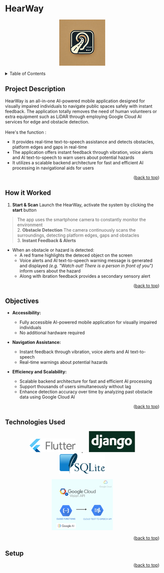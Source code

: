 <a id="readme-top"></a>
# HearWay
<p align="center">
  <img src="img/HearWay logo.jpg" width="150" hspace="20">
</p>

<details>
  <summary>Table of Contents</summary>
  <ol>
    <li>
      <a href="#project-description">Project Description</a>
    </li>
    <li>
      <a href="#how-it-worked">How it Worked</a>
    </li>
    <li>
      <a href="#objectives">Objectives</a>
    </li>
    <li>
      <a href="#technologies-used">Technologies Used</a>
    </li>
    <li>
      <a href="#setup">Setup</a>
    </li>
  </ol>
</details>

## Project Description
HearWay is an all-in-one AI-powered mobile application designed for visually impaired individuals to navigate public spaces safely with instant feedback. The application totally removes the need of human volunteers or extra equipment such as LiDAR through employing Google Cloud AI services for edge and obstacle detection.<br>
<br>Here's the function : <br>
 * It provides real-time text-to-speech assistance and detects obstacles, platform edges and gaps in real-time
 * The application offers instant feedback through vibration, voice alerts and AI text-to-speech to warn users about potential hazards
 * It utilizes a scalable backend architecture for fast and efficient AI processing in navigational aids for users
<p align="right">(<a href="#readme-top">back to top</a>)</p>

## How it Worked
1. **Start & Scan**
Launch the HearWay, activate the system by clicking the **start** button
> The app uses the smartphone camera to constantly monitor the environment
<br>2. **Obstacle Detection**
The camera continuously scans the surroundings, detecting platform edges, gaps and obstacles
<br>3. **Instant Feedback & Alerts**
- When an obstacle or hazard is detected:
  * A red frame highlights the deteced object on the screen
  * Voice alerts and AI text-to-speech warning message is generated and displayed *(e.g. "Watch out! There is a person in front of you")* inform users about the hazard
  * Along with ibration feedback provides a secondary sensory alert

<p align="right">(<a href="#readme-top">back to top</a>)</p>

## Objectives

- **Accessibility:**
  * Fully accessible AI-powered mobile application for visually impaired individuals
  * No additional hardware required

- **Navigation Assistance:**
  * Instant feedback through vibration, voice alerts and AI text-to-speech
  * Real-time warnings about potential hazards

- **Efficiency and Scalability:**
  * Scalable backend architecture for fast and efficient AI processing
  * Support thousands of users simultaneously without lag
  * Enhance detection accuracy over time by analyzing past obstacle data using Google Cloud AI
    
<p align="right">(<a href="#readme-top">back to top</a>)</p>

## Technologies Used
<p align="center">
  <a href="https://flutter.dev/">
    <img src="img/flutter logo.png" width="150" hspace="20" alt="Flutter">
  </a>
  <a href="https://www.djangoproject.com/">
    <img src="img/django logo.png" width="150" hspace="20" alt="Django">
  </a>
  <a href="https://www.sqlite.org/">
    <img src="img/sqlite logo.png" width="150" hspace="20" alt="SQLite">
  </a>
</p>
<p align="center">
  <a href="https://cloud.google.com/">
    <img src="img/Google Cloud logo.jpg" width="200" hspace="20" alt="Google Cloud">
  </a>
</p>

<p align="right">(<a href="#readme-top">back to top</a>)</p>

## Setup

<p align="right">(<a href="#readme-top">back to top</a>)</p>
